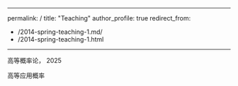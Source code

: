 
---
permalink: /
title: "Teaching"
author_profile: true
redirect_from: 
  - /2014-spring-teaching-1.md/
  - /2014-spring-teaching-1.html
---




高等概率论， 2025

高等应用概率



